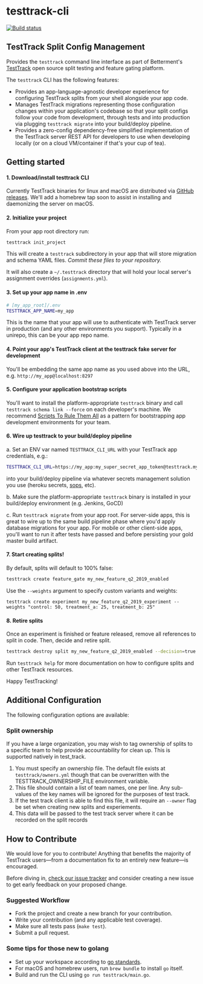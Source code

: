 # testtrack-cli

[![Build status](https://github.com/Betterment/testtrack-cli/actions/workflows/ci.yml/badge.svg?branch=main)](https://github.com/Betterment/testtrack-cli/actions/workflows/ci.yml?query=branch%3Amain)

## TestTrack Split Config Management

Provides the `testtrack` command line interface as part of Betterment's [TestTrack](https://github.com/Betterment/test_track) open source split testing and feature gating platform.

The `testtrack` CLI has the following features:

* Provides an app-language-agnostic developer experience for configuring TestTrack splits from your shell alongside your app code.
* Manages TestTrack migrations representing those configuration changes within your application's codebase so that your split configs follow your code from development, through tests and into production via plugging `testtrack migrate` into your build/deploy pipeline.
* Provides a zero-config dependency-free simplified implementation of the TestTrack server REST API for developers to use when developing locally (or on a cloud VM/container if that's your cup of tea).

## Getting started

#### 1. Download/install testtrack CLI

Currently TestTrack binaries for linux and macOS are distributed via [GitHub releases](https://github.com/Betterment/testtrack-cli/releases). We'll add a homebrew tap soon to assist in installing and daemonizing the server on macOS.

#### 2. Initialize your project

From your app root directory run:

```bash
testtrack init_project
```

This will create a `testtrack` subdirectory in your app that will store migration and schema YAML files. *Commit these files to your repository.*

It will also create a `~/.testtrack` directory that will hold your local server's assignment overrides (`assignments.yml`).

#### 3. Set up your app name in .env

```bash
# [my_app_root]/.env
TESTTRACK_APP_NAME=my_app
```

This is the name that your app will use to authenticate with TestTrack server in production (and any other environments you support). Typically in a unirepo, this can be your app repo name.

#### 4. Point your app's TestTrack client at the testtrack fake server for development

You'll be embedding the same app name as you used above into the URL, e.g. `http://my_app@localhost:8297`

#### 5. Configure your application bootstrap scripts

You'll want to install the platform-appropriate `testtrack` binary and call `testtrack schema link --force` on each developer's machine.
We recommend [Scripts To Rule Them All](https://github.com/github/scripts-to-rule-them-all) as a pattern for bootstrapping app development environments for your team.

#### 6. Wire up testtrack to your build/deploy pipeline

a. Set an ENV var named `TESTTRACK_CLI_URL` with your TestTrack app credentials, e.g.:

```bash
TESTTRACK_CLI_URL=https://my_app:my_super_secret_app_token@testtrack.mydomain.com
```

into your build/deploy pipeline via whatever secrets management solution you use (heroku secrets, [sops](https://github.com/mozilla/sops), etc).

b. Make sure the platform-appropriate `testtrack` binary is installed in your build/deploy environment (e.g. Jenkins, GoCD)

c. Run `testtrack migrate` from your app root. For server-side apps, this is great to wire up to the same build pipeline phase where you'd apply database migrations for your app. For mobile or other client-side apps, you'll want to run it after tests have passed and before persisting your gold master build artifact.

#### 7. Start creating splits!

By default, splits will default to 100% false:

```bash
testtrack create feature_gate my_new_feature_q2_2019_enabled
```

Use the `--weights` argument to specify custom variants and weights:

```
testtrack create experiment my_new_feature_q2_2019_experiment --weights "control: 50, treatment_a: 25, treatment_b: 25"
```

#### 8. Retire splits

Once an experiment is finished or feature released, remove all references to split in code. Then, decide and retire split.

```bash
testtrack destroy split my_new_feature_q2_2019_enabled --decision=true
```

Run `testtrack help` for more documentation on how to configure splits and other TestTrack resources.

Happy TestTracking!

## Additional Configuration

The following configuration options are available:

### Split ownership
If you have a large organization, you may wish to tag ownership of splits to a specific team to help provide accountability for clean up. This is supported natively in test_track.

1. You must specify an ownership file. The default file exists at `testtrack/owners.yml` though that can be overwritten with the TESTTRACK_OWNERSHIP_FILE environment variable.
2. This file should contain a list of team names, one per line. Any sub-values of the key names will be ignored for the purposes of test track.
3. If the test track client is able to find this file, it will require an `--owner` flag be set when creating new splits and experiements.
4. This data will be passed to the test track server where it can be recorded on the split records



## How to Contribute

We would love for you to contribute! Anything that benefits the majority of TestTrack users—from a documentation fix to an entirely new feature—is encouraged.

Before diving in, [check our issue tracker](https://github.com/Betterment/testtrack-cli/issues) and consider creating a new issue to get early feedback on your proposed change.

### Suggested Workflow

* Fork the project and create a new branch for your contribution.
* Write your contribution (and any applicable test coverage).
* Make sure all tests pass (`make test`).
* Submit a pull request.

### Some tips for those new to golang

* Set up your workspace according to [go standards](https://golang.org/doc/code.html#Organization).
* For macOS and homebrew users, run `brew bundle` to install `go` itself.
* Build and run the CLI using `go run testtrack/main.go`.
